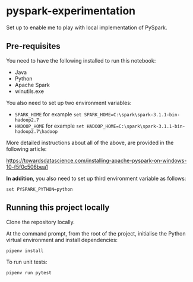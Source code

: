 # pyspark-experimentation
Set up to enable me to play with local implementation of PySpark.

## Pre-requisites

You need to have the following installed to run this notebook:

- Java
- Python
- Apache Spark
- winutils.exe

You also need to set up two environment variables:

- `SPARK_HOME` for example `set SPARK_HOME=C:\spark\spark-3.1.1-bin-hadoop2.7`
- `HADOOP_HOME` for example `set HADOOP_HOME=C:\spark\spark-3.1.1-bin-hadoop2.7\hadoop`

More detailed instructions about all of the above, are provided in the following article:

https://towardsdatascience.com/installing-apache-pyspark-on-windows-10-f5f0c506bea1

**In addition**, you also need to set up third environment variable as follows:

`set PYSPARK_PYTHON=python`

## Running this project locally

Clone the repository locally.

At the command prompt, from the root of the project, initialise the Python virtual environment and install dependencies:

`pipenv install`

To run unit tests:

`pipenv run pytest`
